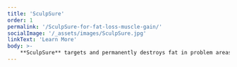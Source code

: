 ```yaml
---
title: 'SculpSure'
order: 1
permalink: '/SculpSure-for-fat-loss-muscle-gain/'
socialImage: '/_assets/images/SculpSure.jpg'
linkText: 'Learn More'
body: >-
    **SculpSure** targets and permanently destroys fat in problem areas, safely helping you achieve a slimmer appearance.
---
```


